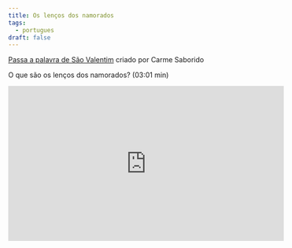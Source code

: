 ```yaml
---
title: Os lenços dos namorados
tags:
  - portugues
draft: false
---
```

[Passa a palavra de São Valentim](https://es.educaplay.com/recursos-educativos/11221139-sao_valentim.html) criado por Carme Saborido

O que são os lenços dos namorados? (03:01 min)

<iframe width="560" height="315" src="https://www.youtube.com/embed/V3X8FRZ_Trg" title="YouTube video player" frameborder="0" allow="accelerometer; autoplay; clipboard-write; encrypted-media; gyroscope; picture-in-picture" allowfullscreen></iframe>